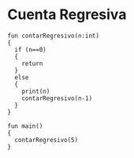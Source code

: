 # Cuenta Regresiva

```
fun contarRegresivo(n:int)
{
  if (n==0)
  {
    return
  }
  else
  {
    print(n)
    contarRegresivo(n-1)
  }
}

fun main()
{
  contarRegresivo(5)
}
```
